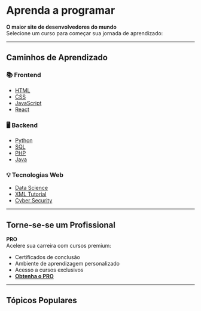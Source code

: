 # Aprenda a programar

**O maior site de desenvolvedores do mundo**  
Selecione um curso para começar sua jornada de aprendizado:

---

## Caminhos de Aprendizado
### 📚 Frontend
- [HTML](https://www.w3schools.com/html/)
- [CSS](https://www.w3schools.com/css/)
- [JavaScript](https://www.w3schools.com/js/)
- [React](https://www.w3schools.com/react/)

### 🖥️ Backend
- [Python](https://www.w3schools.com/python/)
- [SQL](https://www.w3schools.com/sql/)
- [PHP](https://www.w3schools.com/php/)
- [Java](https://www.w3schools.com/java/)

### 💡 Tecnologias Web
- [Data Science](https://www.w3schools.com/datascience/)
- [XML Tutorial](https://www.w3schools.com/xml/)
- [Cyber Security](https://www.w3schools.com/cybersecurity/)

---

## Torne-se-se um Profissional
**PRO**  
Acelere sua carreira com cursos premium:

- Certificados de conclusão
- Ambiente de aprendizagem personalizado
- Acesso a cursos exclusivos
- [**Obtenha o PRO**](https://www.w3schools.com/pro/)

---

## Tópicos Populares
